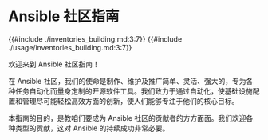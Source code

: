 # Ansible 社区指南

{{#include ./inventories_building.md:3:7}}
{{#include ./usage/inventories_building.md:3:7}}


欢迎来到 Ansible 社区指南！


在 Ansible 社区，我们的使命是制作、维护及推广简单、灵活、强大的，专为各种任务自动化而量身定制的开源软件工具。我们致力于通过自动化，使基础设施配置和管理尽可能轻松高效方面的创新，使人们能够专注于他们的核心目标。

本指南的目的，是教咱们要成为 Ansible 社区的贡献者的方方面面。我们欢迎各种类型的贡献，这对 Ansible 的持续成功非常必要。



